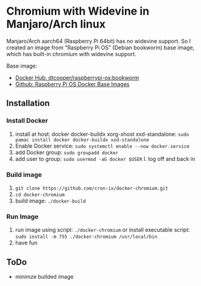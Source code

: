 # Chromium with Widevine in Manjaro/Arch linux

Manjaro/Arch aarch64 (Raspberry Pi 64bit) has no widevine support. So I created an image from "Raspberry Pi OS" (Debian bookworm) base image, which has built-in chromium with widevine support.

Base image:
- [Docker Hub: dtcooper/raspberrypi-os:bookworm](https://hub.docker.com/r/dtcooper/raspberrypi-os)
- [Github: Raspberry Pi OS Docker Base Images](https://github.com/dtcooper/raspberrypi-os-docker)

## Installation

### Install Docker
1. install at host: docker docker-buildx xorg-xhost xxd-standalone: `sudo pamac install docker docker-buildx xxd-standalone`
1. Enable Docker service: `sudo systemctl enable --now docker.service`
1. add Docker group: `sudo groupadd docker`
1. add user to group: `sudo usermod -aG docker $USER`
l. log off and back in

### Build image

1. `git clone https://github.com/cron-ix/docker-chromium.git`
1. `cd docker-chromium`
1. build image: `./docker-build`

### Run Image

1. run image using script: `./docker-chromium` or install executable script: `sudo install -m 755 ./docker-chromium /usr/local/bin`
1. have fun

## ToDo

- minimze builded image

